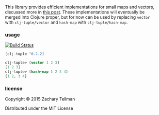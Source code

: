 This library provides efficient implementations for small maps and vectors, discussed more in [this post](http://blog.factual.com/using-clojure-to-generate-java-to-reimplement-clojure).  These implementations will eventually be merged into Clojure proper, but for now can be used by replacing `vector` with `clj-tuple/vector` and `hash-map` with `clj-tuple/hash-map`.

### usage

[![Build Status](https://travis-ci.org/ztellman/clj-tuple.png?branch=master)](https://travis-ci.org/ztellman/clj-tuple)

```clj
[clj-tuple "0.2.2]
```

```clj
clj-tuple> (vector 1 2 3)
[1 2 3]
clj-tuple> (hash-map 1 2 3 4)
{1 2, 3 4}
```

### license

Copyright © 2015 Zachary Tellman

Distributed under the MIT License
